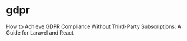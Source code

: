 # gdpr
How to Achieve GDPR Compliance Without Third-Party Subscriptions: A Guide for Laravel and React
